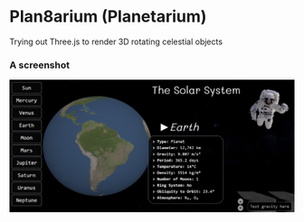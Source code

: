 # Plan8arium (Planetarium)
Trying out Three.js to render 3D rotating celestial objects
### A screenshot
![earth](earth.png)
